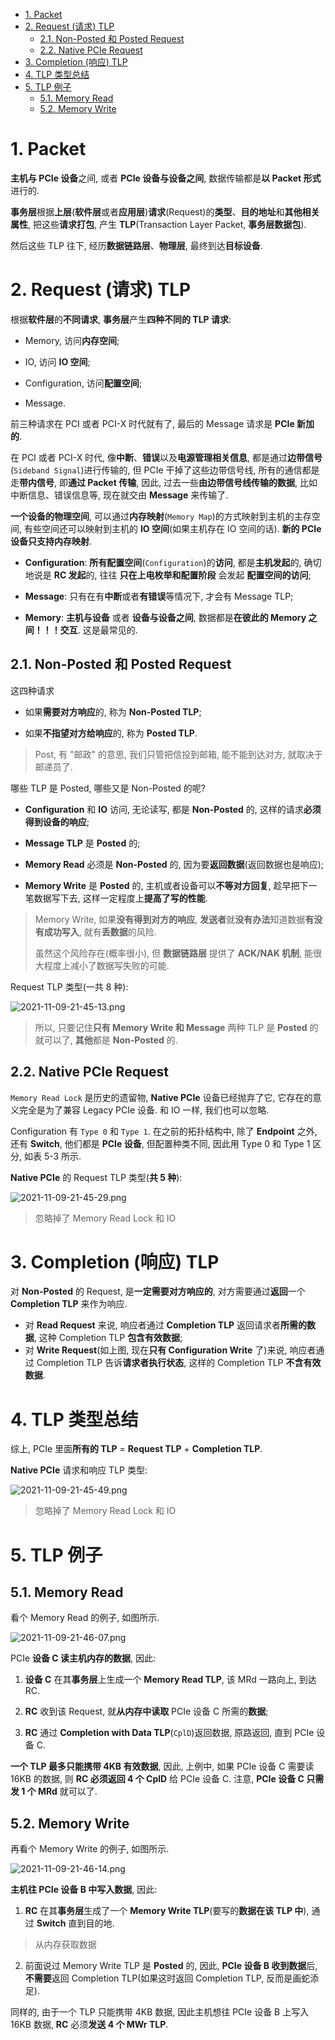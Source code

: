 <!-- @import "[TOC]" {cmd="toc" depthFrom=1 depthTo=6 orderedList=false} -->

<!-- code_chunk_output -->

- [1. Packet](#1-packet)
- [2. Request (请求) TLP](#2-request-请求-tlp)
  - [2.1. Non-Posted 和 Posted Request](#21-non-posted-和-posted-request)
  - [2.2. Native PCIe Request](#22-native-pcie-request)
- [3. Completion (响应) TLP](#3-completion-响应-tlp)
- [4. TLP 类型总结](#4-tlp-类型总结)
- [5. TLP 例子](#5-tlp-例子)
  - [5.1. Memory Read](#51-memory-read)
  - [5.2. Memory Write](#52-memory-write)

<!-- /code_chunk_output -->

# 1. Packet

**主机与 PCIe 设备**之间, 或者 **PCIe 设备与设备之间**, 数据传输都是**以 Packet 形式**进行的.

**事务层**根据**上层**(**软件层**或者**应用层**)**请求**(Request)的**类型**、**目的地址**和**其他相关属性**, 把这些**请求打包**, 产生 **TLP**(Transaction Layer Packet, **事务层数据包**).

然后这些 TLP 往下, 经历**数据链路层**、**物理层**, 最终到达**目标设备**.

# 2. Request (请求) TLP

根据**软件层**的**不同请求**, **事务层**产生**四种不同的 TLP 请求**:

* Memory, 访问**内存空间**;

* IO, 访问 **IO 空间**;

* Configuration, 访问**配置空间**;

* Message.

前三种请求在 PCI 或者 PCI-X 时代就有了, 最后的 Message 请求是 **PCIe 新加的**.

在 PCI 或者 PCI-X 时代, 像**中断**、**错误**以及**电源管理相关信息**, 都是通过**边带信号**(`Sideband Signal`)进行传输的, 但 PCIe 干掉了这些边带信号线, 所有的通信都是走**带内信号**, 即**通过 Packet 传输**, 因此, 过去一些**由边带信号线传输的数据**, 比如中断信息、错误信息等, 现在就交由 **Message** 来传输了.

**一个设备的物理空间**, 可以通过**内存映射**(`Memory Map`)的方式映射到主机的主存空间, 有些空间还可以映射到主机的 **IO 空间**(如果主机存在 IO 空间的话). **新的 PCIe 设备只支持内存映射**.

* **Configuration**: **所有配置空间**(`Configuration`)的**访问**, 都是**主机发起**的, 确切地说是 **RC 发起**的, 往往 **只在上电枚举和配置阶段** 会发起 **配置空间的访问**;

* **Message**: 只有在有**中断**或者**有错误**等情况下, 才会有 Message TLP;

* **Memory**: **主机与设备** 或者 **设备与设备之间**, 数据都是**在彼此的 Memory 之间！！！交互**. 这是最常见的.

## 2.1. Non-Posted 和 Posted Request

这四种请求

* 如果**需要对方响应**的, 称为 **Non-Posted TLP**;

* 如果**不指望对方给响应**的, 称为 **Posted TLP**.

> Post, 有 "邮政" 的意思, 我们只管把信投到邮箱, 能不能到达对方, 就取决于邮递员了.

哪些 TLP 是 Posted, 哪些又是 Non-Posted 的呢?

* **Configuration** 和 **IO** 访问, 无论读写, 都是 **Non-Posted** 的, 这样的请求**必须得到设备的响应**;

* **Message TLP** 是 **Posted** 的;

* **Memory Read** 必须是 **Non-Posted** 的, 因为要**返回数据**(返回数据也是响应);

* **Memory Write** 是 **Posted** 的, 主机或者设备可以**不等对方回复**, 趁早把下一笔数据写下去, 这样一定程度上**提高了写的性能**.

> Memory Write, 如果**没有得到对方的响应**, **发送者**就**没有办法**知道数据**有没有成功写入**, 就有**丢数据**的风险.
>
> 虽然这个风险存在(概率很小), 但 **数据链路层** 提供了 **ACK/NAK 机制**, 能很大程度上减小了数据写失败的可能.

Request TLP 类型(一共 8 种):

![2021-11-09-21-45-13.png](./images/2021-11-09-21-45-13.png)

> 所以, 只要记住**只有 Memory Write 和 Message** 两种 TLP 是 **Posted** 的就可以了, **其他**都是 **Non-Posted** 的.

## 2.2. Native PCIe Request

`Memory Read Lock` 是历史的遗留物, **Native PCIe** 设备已经抛弃了它, 它存在的意义完全是为了兼容 Legacy PCIe 设备. 和 IO 一样, 我们也可以忽略.

Configuration 有 `Type 0` 和 `Type 1`. 在之前的拓扑结构中, 除了 **Endpoint** 之外, 还有 **Switch**, 他们都是 **PCIe 设备**, 但配置种类不同, 因此用 Type 0 和 Type 1 区分, 如表 5-3 所示.

**Native PCIe** 的 Request TLP 类型(**共 5 种**):

![2021-11-09-21-45-29.png](./images/2021-11-09-21-45-29.png)

> 忽略掉了 Memory Read Lock 和 IO

# 3. Completion (响应) TLP

对 **Non-Posted** 的 Request, 是**一定需要对方响应的**, 对方需要通过**返回**一个 **Completion TLP** 来作为响应.
* 对 **Read Request** 来说, 响应者通过 **Completion TLP** 返回请求者**所需的数据**, 这种 Completion TLP **包含有效数据**;
* 对 **Write Request**(如上图, 现在**只有 Configuration Write** 了)来说, 响应者通过 Completion TLP 告诉**请求者执行状态**, 这样的 Completion TLP **不含有效数据**.

# 4. TLP 类型总结

综上, PCIe 里面**所有的 TLP** = **Request TLP** + **Completion TLP**.

**Native PCIe** 请求和响应 TLP 类型:

![2021-11-09-21-45-49.png](./images/2021-11-09-21-45-49.png)

> 忽略掉了 Memory Read Lock 和 IO

# 5. TLP 例子

## 5.1. Memory Read

看个 Memory Read 的例子, 如图所示.

![2021-11-09-21-46-07.png](./images/2021-11-09-21-46-07.png)

PCIe **设备 C 读主机内存的数据**, 因此:

1) **设备 C** 在其**事务层**上生成一个 **Memory Read TLP**, 该 MRd 一路向上, 到达 RC.

2) **RC** 收到该 Request, 就**从内存中读取** PCIe 设备 C 所需的**数据**;

3) **RC** 通过 **Completion with Data TLP**(`CplD`)返回数据, 原路返回, 直到 PCIe 设备 C.

**一个 TLP 最多只能携带 4KB 有效数据**, 因此, 上例中, 如果 PCIe 设备 C 需要读 16KB 的数据, 则 **RC 必须返回 4 个 CplD** 给 PCIe 设备 C. 注意, **PCIe 设备 C 只需发 1 个 MRd** 就可以了.

## 5.2. Memory Write

再看个 Memory Write 的例子, 如图所示.

![2021-11-09-21-46-14.png](./images/2021-11-09-21-46-14.png)

**主机往 PCIe 设备 B 中写入数据**, 因此:

1. **RC** 在其**事务层**生成了一个 **Memory Write TLP**(要写的**数据在该 TLP 中**), 通过 **Switch** 直到目的地.

> 从内存获取数据

2. 前面说过 Memory Write TLP 是 **Posted** 的, 因此, **PCIe 设备 B 收到数据**后, **不需要**返回 Completion TLP(如果这时返回 Completion TLP, 反而是画蛇添足).

同样的, 由于一个 TLP 只能携带 4KB 数据, 因此主机想往 PCIe 设备 B 上写入 16KB 数据, **RC** 必须**发送 4 个 MWr TLP**.

